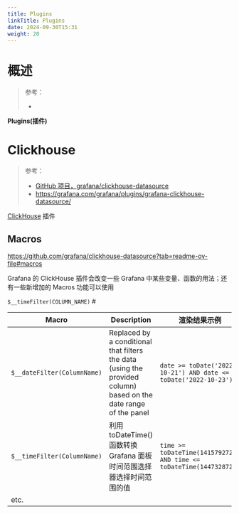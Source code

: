 ```yaml
---
title: Plugins
linkTitle: Plugins
date: 2024-09-30T15:31
weight: 20
---
```


# 概述

> 参考：
>
> -

**Plugins(插件)**

# Clickhouse

> 参考：
>
> - [GitHub 项目，grafana/clickhouse-datasource](https://github.com/grafana/clickhouse-datasource)
> - https://grafana.com/grafana/plugins/grafana-clickhouse-datasource/

[ClickHouse](/docs/5.数据存储/数据库/关系数据/ClickHouse/ClickHouse.md) 插件

## Macros

https://github.com/grafana/clickhouse-datasource?tab=readme-ov-file#macros

Grafana 的 ClickHouse 插件会改变一些 Grafana 中某些变量、函数的用法；还有一些新增加的 Macros 功能可以使用

`$__timeFilter(COLUMN_NAME)` #

| Macro                       | Description                                                                                                      | 渲染结果示例                                                              |
| --------------------------- | ---------------------------------------------------------------------------------------------------------------- | ------------------------------------------------------------------- |
| `$__dateFilter(ColumnName)` | Replaced by a conditional that filters the data (using the provided column) based on the date range of the panel | `date >= toDate('2022-10-21') AND date <= toDate('2022-10-23')`     |
| `$__timeFilter(ColumnName)` | 利用 toDateTime() 函数转换 Grafana 面板时间范围选择器选择时间范围的值                                                                   | `time >= toDateTime(1415792726) AND time <= toDateTime(1447328726)` |
| etc.                        |                                                                                                                  |                                                                     |
